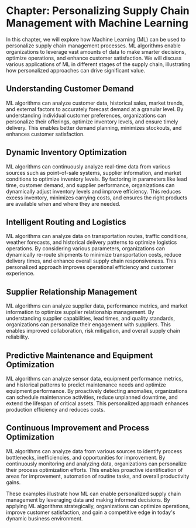 Chapter: Personalizing Supply Chain Management with Machine Learning
====================================================================

In this chapter, we will explore how Machine Learning (ML) can be used to personalize supply chain management processes. ML algorithms enable organizations to leverage vast amounts of data to make smarter decisions, optimize operations, and enhance customer satisfaction. We will discuss various applications of ML in different stages of the supply chain, illustrating how personalized approaches can drive significant value.

Understanding Customer Demand
-----------------------------

ML algorithms can analyze customer data, historical sales, market trends, and external factors to accurately forecast demand at a granular level. By understanding individual customer preferences, organizations can personalize their offerings, optimize inventory levels, and ensure timely delivery. This enables better demand planning, minimizes stockouts, and enhances customer satisfaction.

Dynamic Inventory Optimization
------------------------------

ML algorithms can continuously analyze real-time data from various sources such as point-of-sale systems, supplier information, and market conditions to optimize inventory levels. By factoring in parameters like lead time, customer demand, and supplier performance, organizations can dynamically adjust inventory levels and improve efficiency. This reduces excess inventory, minimizes carrying costs, and ensures the right products are available when and where they are needed.

Intelligent Routing and Logistics
---------------------------------

ML algorithms can analyze data on transportation routes, traffic conditions, weather forecasts, and historical delivery patterns to optimize logistics operations. By considering various parameters, organizations can dynamically re-route shipments to minimize transportation costs, reduce delivery times, and enhance overall supply chain responsiveness. This personalized approach improves operational efficiency and customer experience.

Supplier Relationship Management
--------------------------------

ML algorithms can analyze supplier data, performance metrics, and market information to optimize supplier relationship management. By understanding supplier capabilities, lead times, and quality standards, organizations can personalize their engagement with suppliers. This enables improved collaboration, risk mitigation, and overall supply chain reliability.

Predictive Maintenance and Equipment Optimization
-------------------------------------------------

ML algorithms can analyze sensor data, equipment performance metrics, and historical patterns to predict maintenance needs and optimize equipment performance. By proactively detecting anomalies, organizations can schedule maintenance activities, reduce unplanned downtime, and extend the lifespan of critical assets. This personalized approach enhances production efficiency and reduces costs.

Continuous Improvement and Process Optimization
-----------------------------------------------

ML algorithms can analyze data from various sources to identify process bottlenecks, inefficiencies, and opportunities for improvement. By continuously monitoring and analyzing data, organizations can personalize their process optimization efforts. This enables proactive identification of areas for improvement, automation of routine tasks, and overall productivity gains.

These examples illustrate how ML can enable personalized supply chain management by leveraging data and making informed decisions. By applying ML algorithms strategically, organizations can optimize operations, improve customer satisfaction, and gain a competitive edge in today's dynamic business environment.
